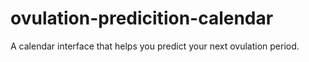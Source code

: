 # ovulation-predicition-calendar
A calendar interface that helps you predict your next ovulation period. 
